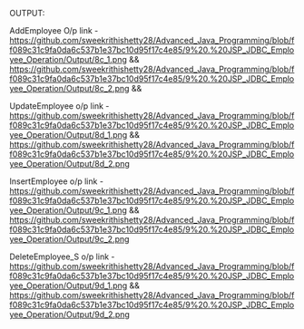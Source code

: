 OUTPUT:

AddEmployee O/p link - https://github.com/sweekrithishetty28/Advanced_Java_Programming/blob/ff089c31c9fa0da6c537b1e37bc10d95f17c4e85/9%20.%20JSP_JDBC_Employee_Operation/Output/8c_1.png && https://github.com/sweekrithishetty28/Advanced_Java_Programming/blob/ff089c31c9fa0da6c537b1e37bc10d95f17c4e85/9%20.%20JSP_JDBC_Employee_Operation/Output/8c_2.png && 

UpdateEmployee o/p link - https://github.com/sweekrithishetty28/Advanced_Java_Programming/blob/ff089c31c9fa0da6c537b1e37bc10d95f17c4e85/9%20.%20JSP_JDBC_Employee_Operation/Output/8d_1.png && https://github.com/sweekrithishetty28/Advanced_Java_Programming/blob/ff089c31c9fa0da6c537b1e37bc10d95f17c4e85/9%20.%20JSP_JDBC_Employee_Operation/Output/8d_2.png

InsertEmployee o/p link - https://github.com/sweekrithishetty28/Advanced_Java_Programming/blob/ff089c31c9fa0da6c537b1e37bc10d95f17c4e85/9%20.%20JSP_JDBC_Employee_Operation/Output/9c_1.png && https://github.com/sweekrithishetty28/Advanced_Java_Programming/blob/ff089c31c9fa0da6c537b1e37bc10d95f17c4e85/9%20.%20JSP_JDBC_Employee_Operation/Output/9c_2.png 

DeleteEmployee_S o/p link - https://github.com/sweekrithishetty28/Advanced_Java_Programming/blob/ff089c31c9fa0da6c537b1e37bc10d95f17c4e85/9%20.%20JSP_JDBC_Employee_Operation/Output/9d_1.png && https://github.com/sweekrithishetty28/Advanced_Java_Programming/blob/ff089c31c9fa0da6c537b1e37bc10d95f17c4e85/9%20.%20JSP_JDBC_Employee_Operation/Output/9d_2.png